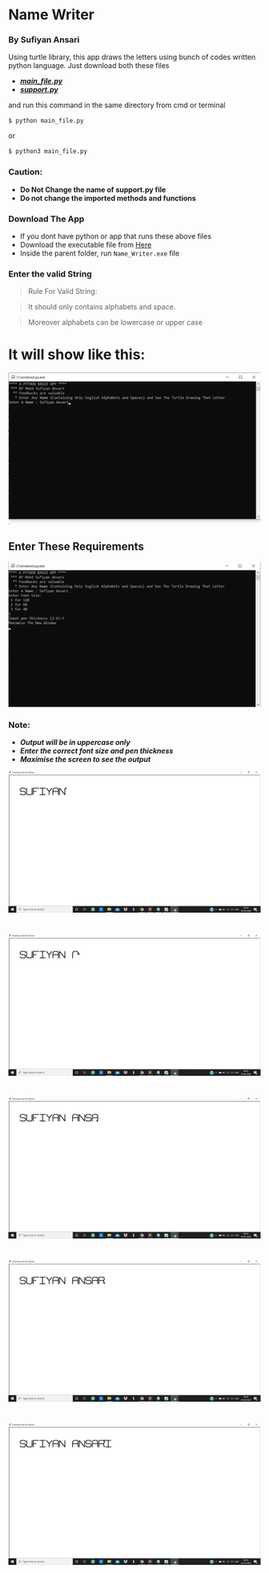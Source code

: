 # Name Writer
### By Sufiyan Ansari

Using turtle library, this app draws the letters using bunch of codes written python language. Just download both these files 
- [***main_file.py***](https://github.com/suffisme/NameWriter/blob/master/main_file.py)
- [***support.py***](https://github.com/suffisme/NameWriter/blob/master/support.py)

and run this command in the same directory from cmd or terminal

```
$ python main_file.py
```

or 

```sh
$ python3 main_file.py
```

### Caution:
- **Do Not Change the name of support.py file**
- **Do not change the imported methods and functions**

### Download The App
- If you dont have python or app that runs these above files
- Download the executable file from [Here](https://github.com/suffisme/NameApp)
- Inside the parent folder, run `Name_Writer.exe` file
### Enter the valid String

> Rule For Valid String:

> It should only contains
> alphabets and space.

> Moreover alphabets can
> be lowercase or
> upper case

# It will show like this:
![](https://github.com/suffisme/NameWriter/blob/master/Screenshots/main.png)

## Enter These Requirements
![](Screenshots/second_screen.png)

### Note: 
- ***Output will be in uppercase only***
- ***Enter the correct font size and pen thickness***
- ***Maximise the screen to see the output***

![](Screenshots/ouput_1.png)
#
![](Screenshots/output_2.png)
#
![](Screenshots/output_3.png)
#
![](Screenshots/output_4.png)
#
![](Screenshots/output_5.png)
